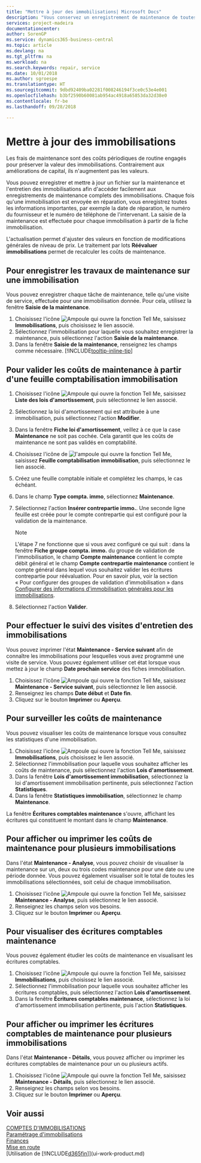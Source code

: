 ```yaml
---
title: "Mettre à jour des immobilisations| Microsoft Docs"
description: "Vous conservez un enregistrement de maintenance de toutes les réparations et entretiens des immobilisations."
services: project-madeira
documentationcenter: 
author: SorenGP
ms.service: dynamics365-business-central
ms.topic: article
ms.devlang: na
ms.tgt_pltfrm: na
ms.workload: na
ms.search.keywords: repair, service
ms.date: 10/01/2018
ms.author: sgroespe
ms.translationtype: HT
ms.sourcegitcommit: 9dbd92409ba02281f008246194f3ce0c53e4e001
ms.openlocfilehash: b3bf2590b60081ab954ac4918a65853da32d38e0
ms.contentlocale: fr-be
ms.lasthandoff: 09/28/2018

---
```

# <a name="maintain-fixed-assets"></a>Mettre à jour des immobilisations
Les frais de maintenance sont des coûts périodiques de routine engagés pour préserver la valeur des immobilisations. Contrairement aux améliorations de capital, ils n'augmentent pas les valeurs.

Vous pouvez enregistrer et mettre à jour un fichier sur la maintenance et l'entretien des immobilisations afin d'accéder facilement aux enregistrements de maintenance complets des immobilisations. Chaque fois qu'une immobilisation est envoyée en réparation, vous enregistrez toutes les informations importantes, par exemple la date de réparation, le numéro du fournisseur et le numéro de téléphone de l'intervenant. La saisie de la maintenance est effectuée pour chaque immobilisation à partir de la fiche immobilisation.

L'actualisation permet d'ajuster des valeurs en fonction de modifications générales de niveau de prix. Le traitement par lots **Réévaluer immobilisations** permet de recalculer les coûts de maintenance.

## <a name="to-record-maintenance-work-on-a-fixed-asset"></a>Pour enregistrer les travaux de maintenance sur une immobilisation
Vous pouvez enregistrer chaque tâche de maintenance, telle qu'une visite de service, effectuée pour une immobilisation donnée. Pour cela, utilisez la fenêtre **Saisie de la maintenance**.  

1. Choisissez l'icône ![Ampoule qui ouvre la fonction Tell Me](media/ui-search/search_small.png "Dites-moi ce que vous voulez faire"), saisissez **Immobilisations**, puis choisissez le lien associé.  
2. Sélectionnez l'immobilisation pour laquelle vous souhaitez enregistrer la maintenance, puis sélectionnez l'action **Saisie de la maintenance**.
3. Dans la fenêtre **Saisie de la maintenance**, renseignez les champs comme nécessaire. [!INCLUDE[tooltip-inline-tip](includes/tooltip-inline-tip_md.md)]  

## <a name="to-post-maintenance-costs-from-a-fixed-asset-gl-journal"></a>Pour valider les coûts de maintenance à partir d'une feuille comptabilisation immobilisation
1. Choisissez l'icône ![Ampoule qui ouvre la fonction Tell Me](media/ui-search/search_small.png "Dites-moi ce que vous voulez faire"), saisissez **Liste des lois d'amortissement**, puis sélectionnez le lien associé.  
2. Sélectionnez la loi d'amortissement qui est attribuée à une immobilisation, puis sélectionnez l'action **Modifier**.
3. Dans la fenêtre **Fiche loi d'amortissement**, veillez à ce que la case **Maintenance** ne soit pas cochée. Cela garantit que les coûts de maintenance ne sont pas validés en comptabilité.
4. Choisissez l'icône de ![l'ampoule qui ouvre la fonction Tell Me](media/ui-search/search_small.png "Dites-moi ce que vous voulez faire"), saisissez **Feuille comptabilisation immobilisation**, puis sélectionnez le lien associé.  
5. Créez une feuille comptable initiale et complétez les champs, le cas échéant.
6. Dans le champ **Type compta. immo**, sélectionnez **Maintenance**.
7. Sélectionnez l'action **Insérer contrepartie immo.**. Une seconde ligne feuille est créée pour le compte contrepartie qui est configuré pour la validation de la maintenance.

    > [!NOTE]  
    >   L'étape 7 ne fonctionne que si vous avez configuré ce qui suit : dans la fenêtre **Fiche groupe compta. immo.** du groupe de validation de l'immobilisation, le champ **Compte maintenance** contient le compte débit général et le champ **Compte contrepartie maintenance** contient le compte général dans lequel vous souhaitez valider les écritures contrepartie pour réévaluation. Pour en savoir plus, voir la section « Pour configurer des groupes de validation d'immobilisation » dans [Configurer des informations d'immobilisation générales pour les immobilisations](fa-how-setup-general.md).
8. Sélectionnez l'action **Valider**.

## <a name="to-follow-up-on-fixed-assets-service-visits"></a>Pour effectuer le suivi des visites d'entretien des immobilisations
Vous pouvez imprimer l'état **Maintenance - Service suivant** afin de connaître les immobilisations pour lesquelles vous avez programmé une visite de service. Vous pouvez également utiliser cet état lorsque vous mettez à jour le champ **Date prochain service** des fiches immobilisation.  

1. Choisissez l'icône ![Ampoule qui ouvre la fonction Tell Me](media/ui-search/search_small.png "Dites-moi ce que vous voulez faire"), saisissez **Maintenance - Service suivant**, puis sélectionnez le lien associé.  
2. Renseignez les champs **Date début** et **Date fin**.  
3. Cliquez sur le bouton **Imprimer** ou **Aperçu**.

## <a name="to-monitor-maintenance-costs"></a>Pour surveiller les coûts de maintenance
Vous pouvez visualiser les coûts de maintenance lorsque vous consultez les statistiques d'une immobilisation.  

1. Choisissez l'icône ![Ampoule qui ouvre la fonction Tell Me](media/ui-search/search_small.png "Dites-moi ce que vous voulez faire"), saisissez **Immobilisations**, puis choisissez le lien associé.
2. Sélectionnez l'immobilisation pour laquelle vous souhaitez afficher les coûts de maintenance, puis sélectionnez l'action **Lois d'amortissement**.
3. Dans la fenêtre **Lois d'amortissement immobilisation**, sélectionnez la loi d'amortissement immobilisation pertinente, puis sélectionnez l'action **Statistiques**.
4. Dans la fenêtre **Statistiques immobilisation**, sélectionnez le champ **Maintenance**.

La fenêtre **Écritures comptables maintenance** s'ouvre, affichant les écritures qui constituent le montant dans le champ **Maintenance**.

## <a name="to-view-or-print-maintenance-costs-for-multiple-fixed-assets"></a>Pour afficher ou imprimer les coûts de maintenance pour plusieurs immobilisations
Dans l'état **Maintenance - Analyse**, vous pouvez choisir de visualiser la maintenance sur un, deux ou trois codes maintenance pour une date ou une période donnée. Vous pouvez également visualiser soit le total de toutes les immobilisations sélectionnées, soit celui de chaque immobilisation.

1. Choisissez l'icône ![Ampoule qui ouvre la fonction Tell Me](media/ui-search/search_small.png "Dites-moi ce que vous voulez faire"), saisissez **Maintenance - Analyse**, puis sélectionnez le lien associé.
2. Renseignez les champs selon vos besoins.
3. Cliquez sur le bouton **Imprimer** ou **Aperçu**.

## <a name="to-view-maintenance-ledger-entries"></a>Pour visualiser des écritures comptables maintenance
Vous pouvez également étudier les coûts de maintenance en visualisant les écritures comptables.  

1. Choisissez l'icône ![Ampoule qui ouvre la fonction Tell Me](media/ui-search/search_small.png "Dites-moi ce que vous voulez faire"), saisissez **Immobilisations**, puis choisissez le lien associé.
2. Sélectionnez l'immobilisation pour laquelle vous souhaitez afficher les écritures comptables, puis sélectionnez l'action **Lois d'amortissement**.
3. Dans la fenêtre **Écritures comptables maintenance**, sélectionnez la loi d'amortissement immobilisation pertinente, puis l'action **Statistiques**.

## <a name="to-view-or-print-maintenance-ledger-entries-for-multiple-fixed-assets"></a>Pour afficher ou imprimer les écritures comptables de maintenance pour plusieurs immobilisations
Dans l'état **Maintenance - Détails**, vous pouvez afficher ou imprimer les écritures comptables de maintenance pour un ou plusieurs actifs.  

1. Choisissez l'icône ![Ampoule qui ouvre la fonction Tell Me](media/ui-search/search_small.png "Dites-moi ce que vous voulez faire"), saisissez **Maintenance - Détails**, puis sélectionnez le lien associé.
2. Renseignez les champs selon vos besoins.
3. Cliquez sur le bouton **Imprimer** ou **Aperçu**.

## <a name="see-also"></a>Voir aussi
[COMPTES D'IMMOBILISATIONS](fa-manage.md)  
[Paramétrage d'immobilisations](fa-setup.md)  
[Finances](finance.md)  
[Mise en route](product-get-started.md)  
[Utilisation de [!INCLUDE[d365fin](includes/d365fin_md.md)]](ui-work-product.md)

